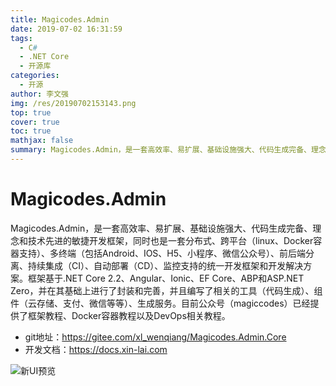 ```yaml
---
title: Magicodes.Admin
date: 2019-07-02 16:31:59
tags:
  - C#
  - .NET Core
  - 开源库
categories:
  - 开源
author: 李文强
img: /res/20190702153143.png
top: true
cover: true
toc: true
mathjax: false
summary: Magicodes.Admin，是一套高效率、易扩展、基础设施强大、代码生成完备、理念和技术先进的敏捷开发框架，同时也是一套分布式、跨平台（linux、Docker容器支持）、多终端（包括Android、IOS、H5、小程序、微信公众号）、前后端分离、持续集成（CI）、自动部署（CD）、监控支持的统一开发框架和开发解决方案。
---
```


# Magicodes.Admin

Magicodes.Admin，是一套高效率、易扩展、基础设施强大、代码生成完备、理念和技术先进的敏捷开发框架，同时也是一套分布式、跨平台（linux、Docker容器支持）、多终端（包括Android、IOS、H5、小程序、微信公众号）、前后端分离、持续集成（CI）、自动部署（CD）、监控支持的统一开发框架和开发解决方案。框架基于.NET Core 2.2、Angular、Ionic、EF Core、ABP和ASP.NET Zero，并在其基础上进行了封装和完善，并且编写了相关的工具（代码生成）、组件（云存储、支付、微信等等）、生成服务。目前公众号（magiccodes）已经提供了框架教程、Docker容器教程以及DevOps相关教程。

- git地址：<https://gitee.com/xl_wenqiang/Magicodes.Admin.Core>
- 开发文档：<https://docs.xin-lai.com>

![新UI预览](/res/20190702153143.png)
